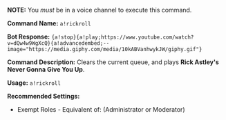 **NOTE:** You *must* be in a voice channel to execute this command.

**Command Name:**
`a!rickroll`

**Bot Response:**
`{a!stop}{a!play;https://www.youtube.com/watch?v=dQw4w9WgXcQ}{a!advancedembed;--image="https://media.giphy.com/media/10kABVanhwykJW/giphy.gif"}`

**Command Description:**
Clears the current queue, and plays __Rick Astley's Never Gonna Give You Up__.

**Usage:**
`a!rickroll`

**Recommended Settings:**
* Exempt Roles - Equivalent of: (Administrator or Moderator)
